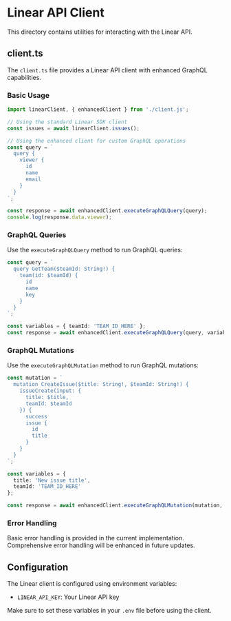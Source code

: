 # Linear API Client

This directory contains utilities for interacting with the Linear API.

## client.ts

The `client.ts` file provides a Linear API client with enhanced GraphQL capabilities.

### Basic Usage

```typescript
import linearClient, { enhancedClient } from './client.js';

// Using the standard Linear SDK client
const issues = await linearClient.issues();

// Using the enhanced client for custom GraphQL operations
const query = `
  query {
    viewer {
      id
      name
      email
    }
  }
`;

const response = await enhancedClient.executeGraphQLQuery(query);
console.log(response.data.viewer);
```

### GraphQL Queries

Use the `executeGraphQLQuery` method to run GraphQL queries:

```typescript
const query = `
  query GetTeam($teamId: String!) {
    team(id: $teamId) {
      id
      name
      key
    }
  }
`;

const variables = { teamId: 'TEAM_ID_HERE' };
const response = await enhancedClient.executeGraphQLQuery(query, variables);
```

### GraphQL Mutations

Use the `executeGraphQLMutation` method to run GraphQL mutations:

```typescript
const mutation = `
  mutation CreateIssue($title: String!, $teamId: String!) {
    issueCreate(input: {
      title: $title,
      teamId: $teamId
    }) {
      success
      issue {
        id
        title
      }
    }
  }
`;

const variables = { 
  title: 'New issue title', 
  teamId: 'TEAM_ID_HERE'
};

const response = await enhancedClient.executeGraphQLMutation(mutation, variables);
```

### Error Handling

Basic error handling is provided in the current implementation. Comprehensive error handling will be enhanced in future updates.

## Configuration

The Linear client is configured using environment variables:

- `LINEAR_API_KEY`: Your Linear API key

Make sure to set these variables in your `.env` file before using the client. 